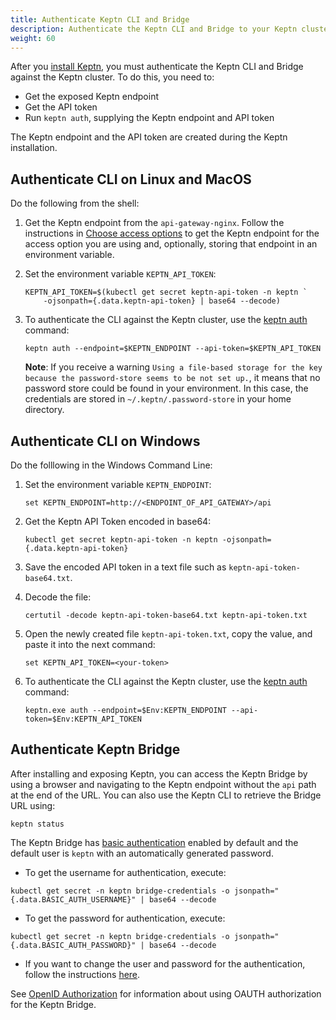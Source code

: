 ```yaml
---
title: Authenticate Keptn CLI and Bridge
description: Authenticate the Keptn CLI and Bridge to your Keptn cluster
weight: 60
---
```


After you [install Keptn](../helm-install/),
you must authenticate the Keptn CLI and Bridge against the Keptn cluster.
To do this, you need to:

* Get the exposed Keptn endpoint
* Get the API token
* Run `keptn auth`, supplying the Keptn endpoint and API token

The Keptn endpoint and the API token  are created during the Keptn installation.

## Authenticate CLI on Linux and MacOS

Do the following from the shell:

1.  Get the Keptn endpoint from the `api-gateway-nginx`.
    Follow the instructions in [Choose access options](../access/)
    to get the Keptn endpoint for the access option you are using
    and, optionally, storing that endpoint in an environment variable.

1. Set the environment variable `KEPTN_API_TOKEN`:

   ```
   KEPTN_API_TOKEN=$(kubectl get secret keptn-api-token -n keptn `
       -ojsonpath={.data.keptn-api-token} | base64 --decode)
   ```

1. To authenticate the CLI against the Keptn cluster,
   use the [keptn auth](../../reference/cli/commands/keptn_auth/) command:

   ```
   keptn auth --endpoint=$KEPTN_ENDPOINT --api-token=$KEPTN_API_TOKEN
   ```

   **Note**: If you receive a warning
   `Using a file-based storage for the key because the password-store seems to be not set up.`,
   it means that no password store could be found in your environment.
   In this case, the credentials are stored in `~/.keptn/.password-store` in your home directory.

## Authenticate CLI on Windows

Do the folllowing in the Windows Command Line:

1. Set the environment variable `KEPTN_ENDPOINT`:

   ```
   set KEPTN_ENDPOINT=http://<ENDPOINT_OF_API_GATEWAY>/api
   ```

1. Get the Keptn API Token encoded in base64:

   ```
   kubectl get secret keptn-api-token -n keptn -ojsonpath={.data.keptn-api-token}
   ```


1. Save the encoded API token in a text file such as `keptn-api-token-base64.txt`.

1. Decode the file:

   ```
   certutil -decode keptn-api-token-base64.txt keptn-api-token.txt
   ```

1. Open the newly created file `keptn-api-token.txt`,
   copy the value, and paste it into the next command:

   ```
   set KEPTN_API_TOKEN=<your-token>
   ```

1. To authenticate the CLI against the Keptn cluster,
   use the [keptn auth](../../reference/cli/commands/keptn_auth/) command:

   ```
   keptn.exe auth --endpoint=$Env:KEPTN_ENDPOINT --api-token=$Env:KEPTN_API_TOKEN
   ```

## Authenticate Keptn Bridge

After installing and exposing Keptn, you can access the Keptn Bridge by using a browser and navigating to the Keptn endpoint without the `api` path at the end of the URL.
You can also use the Keptn CLI to retrieve the Bridge URL using:

```
keptn status
```

The Keptn Bridge has [basic authentication](../../bridge/basic_authentication/)
enabled by default and the default user is `keptn` with an automatically generated password.

* To get the username for authentication, execute:

```
kubectl get secret -n keptn bridge-credentials -o jsonpath="{.data.BASIC_AUTH_USERNAME}" | base64 --decode
```

* To get the password for authentication, execute:

```
kubectl get secret -n keptn bridge-credentials -o jsonpath="{.data.BASIC_AUTH_PASSWORD}" | base64 --decode
```

* If you want to change the user and password for the authentication,
follow the instructions [here](../../bridge/basic_authentication/#enable-authentication).

See [OpenID Authorization](../../bridge/oauth/)
for information about using OAUTH authorization for the Keptn Bridge.

